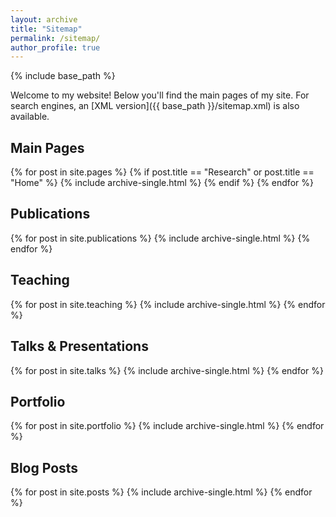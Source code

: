 ```yaml
---
layout: archive
title: "Sitemap"
permalink: /sitemap/
author_profile: true
---
```


{% include base_path %}

Welcome to my website! Below you'll find the main pages of my site. For search engines, an [XML version]({{ base_path }}/sitemap.xml) is also available.

## Main Pages
{% for post in site.pages %}
  {% if post.title == "Research" or post.title == "Home" %}
    {% include archive-single.html %}
  {% endif %}
{% endfor %}

## Publications
{% for post in site.publications %}
  {% include archive-single.html %}
{% endfor %}

## Teaching
{% for post in site.teaching %}
  {% include archive-single.html %}
{% endfor %}

## Talks & Presentations
{% for post in site.talks %}
  {% include archive-single.html %}
{% endfor %}

## Portfolio
{% for post in site.portfolio %}
  {% include archive-single.html %}
{% endfor %}

## Blog Posts
{% for post in site.posts %}
  {% include archive-single.html %}
{% endfor %}

